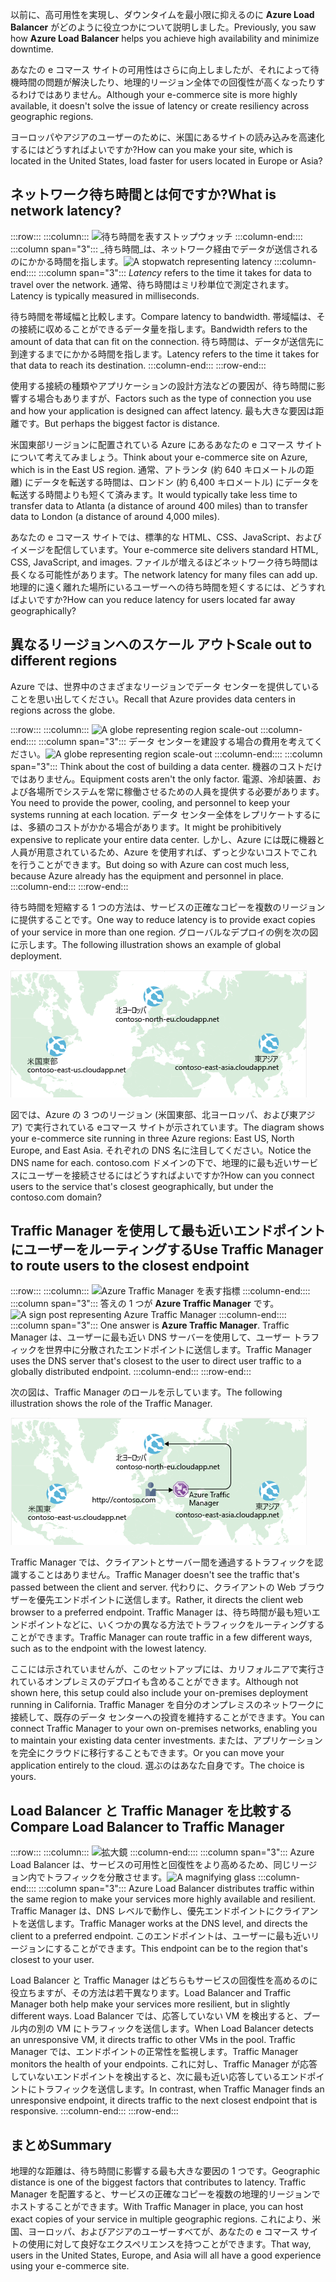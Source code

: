 <span data-ttu-id="32c7c-101">以前に、高可用性を実現し、ダウンタイムを最小限に抑えるのに **Azure Load Balancer** がどのように役立つかについて説明しました。</span><span class="sxs-lookup"><span data-stu-id="32c7c-101">Previously, you saw how **Azure Load Balancer** helps you achieve high availability and minimize downtime.</span></span>

<span data-ttu-id="32c7c-102">あなたの e コマース サイトの可用性はさらに向上しましたが、それによって待機時間の問題が解決したり、地理的リージョン全体での回復性が高くなったりするわけではありません。</span><span class="sxs-lookup"><span data-stu-id="32c7c-102">Although your e-commerce site is more highly available, it doesn't solve the issue of latency or create resiliency across geographic regions.</span></span>

<span data-ttu-id="32c7c-103">ヨーロッパやアジアのユーザーのために、米国にあるサイトの読み込みを高速化するにはどうすればよいですか?</span><span class="sxs-lookup"><span data-stu-id="32c7c-103">How can you make your site, which is located in the United States, load faster for users located in Europe or Asia?</span></span>

## <a name="what-is-network-latency"></a><span data-ttu-id="32c7c-104">ネットワーク待ち時間とは何ですか?</span><span class="sxs-lookup"><span data-stu-id="32c7c-104">What is network latency?</span></span>

:::row:::
  :::column:::
    <span data-ttu-id="32c7c-105">![待ち時間を表すストップウォッチ](../media/4-latency.png) :::column-end:::: :::column span="3"::: _待ち時間_は、ネットワーク経由でデータが送信されるのにかかる時間を指します。</span><span class="sxs-lookup"><span data-stu-id="32c7c-105">![A stopwatch representing latency](../media/4-latency.png) :::column-end:::: :::column span="3"::: _Latency_ refers to the time it takes for data to travel over the network.</span></span> <span data-ttu-id="32c7c-106">通常、待ち時間はミリ秒単位で測定されます。</span><span class="sxs-lookup"><span data-stu-id="32c7c-106">Latency is typically measured in milliseconds.</span></span>

<span data-ttu-id="32c7c-107">待ち時間を帯域幅と比較します。</span><span class="sxs-lookup"><span data-stu-id="32c7c-107">Compare latency to bandwidth.</span></span> <span data-ttu-id="32c7c-108">帯域幅は、その接続に収めることができるデータ量を指します。</span><span class="sxs-lookup"><span data-stu-id="32c7c-108">Bandwidth refers to the amount of data that can fit on the connection.</span></span> <span data-ttu-id="32c7c-109">待ち時間は、データが送信先に到達するまでにかかる時間を指します。</span><span class="sxs-lookup"><span data-stu-id="32c7c-109">Latency refers to the time it takes for that data to reach its destination.</span></span>
  :::column-end:::
:::row-end:::

<span data-ttu-id="32c7c-110">使用する接続の種類やアプリケーションの設計方法などの要因が、待ち時間に影響する場合もありますが、</span><span class="sxs-lookup"><span data-stu-id="32c7c-110">Factors such as the type of connection you use and how your application is designed can affect latency.</span></span> <span data-ttu-id="32c7c-111">最も大きな要因は距離です。</span><span class="sxs-lookup"><span data-stu-id="32c7c-111">But perhaps the biggest factor is distance.</span></span>

<span data-ttu-id="32c7c-112">米国東部リージョンに配置されている Azure にあるあなたの e コマース サイトについて考えてみましょう。</span><span class="sxs-lookup"><span data-stu-id="32c7c-112">Think about your e-commerce site on Azure, which is in the East US region.</span></span> <span data-ttu-id="32c7c-113">通常、アトランタ (約 640 キロメートルの距離) にデータを転送する時間は、ロンドン (約 6,400 キロメートル) にデータを転送する時間よりも短くて済みます。</span><span class="sxs-lookup"><span data-stu-id="32c7c-113">It would typically take less time to transfer data to Atlanta (a distance of around 400 miles) than to transfer data to London (a distance of around 4,000 miles).</span></span>

<span data-ttu-id="32c7c-114">あなたの e コマース サイトでは、標準的な HTML、CSS、JavaScript、およびイメージを配信しています。</span><span class="sxs-lookup"><span data-stu-id="32c7c-114">Your e-commerce site delivers standard HTML, CSS, JavaScript, and images.</span></span> <span data-ttu-id="32c7c-115">ファイルが増えるほどネットワーク待ち時間は長くなる可能性があります。</span><span class="sxs-lookup"><span data-stu-id="32c7c-115">The network latency for many files can add up.</span></span> <span data-ttu-id="32c7c-116">地理的に遠く離れた場所にいるユーザーへの待ち時間を短くするには、どうすればよいですか?</span><span class="sxs-lookup"><span data-stu-id="32c7c-116">How can you reduce latency for users located far away geographically?</span></span>

## <a name="scale-out-to-different-regions"></a><span data-ttu-id="32c7c-117">異なるリージョンへのスケール アウト</span><span class="sxs-lookup"><span data-stu-id="32c7c-117">Scale out to different regions</span></span>

<span data-ttu-id="32c7c-118">Azure では、世界中のさまざまなリージョンでデータ センターを提供していることを思い出してください。</span><span class="sxs-lookup"><span data-stu-id="32c7c-118">Recall that Azure provides data centers in regions across the globe.</span></span>

:::row:::
  :::column:::
    <span data-ttu-id="32c7c-119">![A globe representing region scale-out](../media/4-scale-out-regions.png) :::column-end:::: :::column span="3"::: データ センターを建設する場合の費用を考えてください。</span><span class="sxs-lookup"><span data-stu-id="32c7c-119">![A globe representing region scale-out](../media/4-scale-out-regions.png) :::column-end:::: :::column span="3"::: Think about the cost of building a data center.</span></span> <span data-ttu-id="32c7c-120">機器のコストだけではありません。</span><span class="sxs-lookup"><span data-stu-id="32c7c-120">Equipment costs aren't the only factor.</span></span> <span data-ttu-id="32c7c-121">電源、冷却装置、および各場所でシステムを常に稼働させるための人員を提供する必要があります。</span><span class="sxs-lookup"><span data-stu-id="32c7c-121">You need to provide the power, cooling, and personnel to keep your systems running at each location.</span></span> <span data-ttu-id="32c7c-122">データ センター全体をレプリケートするには、多額のコストがかかる場合があります。</span><span class="sxs-lookup"><span data-stu-id="32c7c-122">It might be prohibitively expensive to replicate your entire data center.</span></span> <span data-ttu-id="32c7c-123">しかし、Azure には既に機器と人員が用意されているため、Azure を使用すれば、ずっと少ないコストでこれを行うことができます。</span><span class="sxs-lookup"><span data-stu-id="32c7c-123">But doing so with Azure can cost much less, because Azure already has the equipment and personnel in place.</span></span>
  :::column-end:::
:::row-end:::

<span data-ttu-id="32c7c-124">待ち時間を短縮する 1 つの方法は、サービスの正確なコピーを複数のリージョンに提供することです。</span><span class="sxs-lookup"><span data-stu-id="32c7c-124">One way to reduce latency is to provide exact copies of your service in more than one region.</span></span> <span data-ttu-id="32c7c-125">グローバルなデプロイの例を次の図に示します。</span><span class="sxs-lookup"><span data-stu-id="32c7c-125">The following illustration shows an example of global deployment.</span></span>

![3 か所の Azure データ センターが強調表示された世界地図を示す図。](../media/4-global-deployment.png)

<span data-ttu-id="32c7c-128">図では、Azure の 3 つのリージョン (米国東部、北ヨーロッパ、および東アジア) で実行されている eコマース サイトが示されています。</span><span class="sxs-lookup"><span data-stu-id="32c7c-128">The diagram shows your e-commerce site running in three Azure regions: East US, North Europe, and East Asia.</span></span> <span data-ttu-id="32c7c-129">それぞれの DNS 名に注目してください。</span><span class="sxs-lookup"><span data-stu-id="32c7c-129">Notice the DNS name for each.</span></span> <span data-ttu-id="32c7c-130">contoso.com ドメインの下で、地理的に最も近いサービスにユーザーを接続させるにはどうすればよいですか?</span><span class="sxs-lookup"><span data-stu-id="32c7c-130">How can you connect users to the service that's closest geographically, but under the contoso.com domain?</span></span>

## <a name="use-traffic-manager-to-route-users-to-the-closest-endpoint"></a><span data-ttu-id="32c7c-131">Traffic Manager を使用して最も近いエンドポイントにユーザーをルーティングする</span><span class="sxs-lookup"><span data-stu-id="32c7c-131">Use Traffic Manager to route users to the closest endpoint</span></span>

:::row:::
  :::column:::
    <span data-ttu-id="32c7c-132">![Azure Traffic Manager を表す指標](../media/4-sign-post.png) :::column-end:::: :::column span="3"::: 答えの 1 つが **Azure Traffic Manager** です。</span><span class="sxs-lookup"><span data-stu-id="32c7c-132">![A sign post representing Azure Traffic Manager](../media/4-sign-post.png) :::column-end:::: :::column span="3"::: One answer is **Azure Traffic Manager**.</span></span> <span data-ttu-id="32c7c-133">Traffic Manager は、ユーザーに最も近い DNS サーバーを使用して、ユーザー トラフィックを世界中に分散されたエンドポイントに送信します。</span><span class="sxs-lookup"><span data-stu-id="32c7c-133">Traffic Manager uses the DNS server that's closest to the user to direct user traffic to a globally distributed endpoint.</span></span>
  :::column-end:::
:::row-end:::

<span data-ttu-id="32c7c-134">次の図は、Traffic Manager のロールを示しています。</span><span class="sxs-lookup"><span data-stu-id="32c7c-134">The following illustration shows the role of the Traffic Manager.</span></span>

![<span data-ttu-id="32c7c-135">最も近いデータ センターにユーザー要求をルーティングしている Azure Traffic Manager を示す図。</span><span class="sxs-lookup"><span data-stu-id="32c7c-135">An illustration showing Azure Traffic Manager routing a user request to the nearest data center.</span></span> ](../media/4-traffic-manager.png)

<span data-ttu-id="32c7c-136">Traffic Manager では、クライアントとサーバー間を通過するトラフィックを認識することはありません。</span><span class="sxs-lookup"><span data-stu-id="32c7c-136">Traffic Manager doesn't see the traffic that's passed between the client and server.</span></span> <span data-ttu-id="32c7c-137">代わりに、クライアントの Web ブラウザーを優先エンドポイントに送信します。</span><span class="sxs-lookup"><span data-stu-id="32c7c-137">Rather, it directs the client web browser to a preferred endpoint.</span></span> <span data-ttu-id="32c7c-138">Traffic Manager は、待ち時間が最も短いエンドポイントなどに、いくつかの異なる方法でトラフィックをルーティングすることができます。</span><span class="sxs-lookup"><span data-stu-id="32c7c-138">Traffic Manager can route traffic in a few different ways, such as to the endpoint with the lowest latency.</span></span>

<span data-ttu-id="32c7c-139">ここには示されていませんが、このセットアップには、カリフォルニアで実行されているオンプレミスのデプロイも含めることができます。</span><span class="sxs-lookup"><span data-stu-id="32c7c-139">Although not shown here, this setup could also include your on-premises deployment running in California.</span></span> <span data-ttu-id="32c7c-140">Traffic Manager を自分のオンプレミスのネットワークに接続して、既存のデータ センターへの投資を維持することができます。</span><span class="sxs-lookup"><span data-stu-id="32c7c-140">You can connect Traffic Manager to your own on-premises networks, enabling you to maintain your existing data center investments.</span></span> <span data-ttu-id="32c7c-141">または、アプリケーションを完全にクラウドに移行することもできます。</span><span class="sxs-lookup"><span data-stu-id="32c7c-141">Or you can move your application entirely to the cloud.</span></span> <span data-ttu-id="32c7c-142">選ぶのはあなた自身です。</span><span class="sxs-lookup"><span data-stu-id="32c7c-142">The choice is yours.</span></span>

## <a name="compare-load-balancer-to-traffic-manager"></a><span data-ttu-id="32c7c-143">Load Balancer と Traffic Manager を比較する</span><span class="sxs-lookup"><span data-stu-id="32c7c-143">Compare Load Balancer to Traffic Manager</span></span>

:::row:::
  :::column:::
    <span data-ttu-id="32c7c-144">![拡大鏡](../media/4-magnifying-glass.png) :::column-end:::: :::column span="3"::: Azure Load Balancer は、サービスの可用性と回復性をより高めるため、同じリージョン内でトラフィックを分散させます。</span><span class="sxs-lookup"><span data-stu-id="32c7c-144">![A magnifying glass](../media/4-magnifying-glass.png) :::column-end:::: :::column span="3"::: Azure Load Balancer distributes traffic within the same region to make your services more highly available and resilient.</span></span> <span data-ttu-id="32c7c-145">Traffic Manager は、DNS レベルで動作し、優先エンドポイントにクライアントを送信します。</span><span class="sxs-lookup"><span data-stu-id="32c7c-145">Traffic Manager works at the DNS level, and directs the client to a preferred endpoint.</span></span> <span data-ttu-id="32c7c-146">このエンドポイントは、ユーザーに最も近いリージョンにすることができます。</span><span class="sxs-lookup"><span data-stu-id="32c7c-146">This endpoint can be to the region that's closest to your user.</span></span>

<span data-ttu-id="32c7c-147">Load Balancer と Traffic Manager はどちらもサービスの回復性を高めるのに役立ちますが、その方法は若干異なります。</span><span class="sxs-lookup"><span data-stu-id="32c7c-147">Load Balancer and Traffic Manager both help make your services more resilient, but in slightly different ways.</span></span> <span data-ttu-id="32c7c-148">Load Balancer では、応答していない VM を検出すると、プール内の別の VM にトラフィックを送信します。</span><span class="sxs-lookup"><span data-stu-id="32c7c-148">When Load Balancer detects an unresponsive VM, it directs traffic to other VMs in the pool.</span></span> <span data-ttu-id="32c7c-149">Traffic Manager では、エンドポイントの正常性を監視します。</span><span class="sxs-lookup"><span data-stu-id="32c7c-149">Traffic Manager monitors the health of your endpoints.</span></span> <span data-ttu-id="32c7c-150">これに対し、Traffic Manager が応答していないエンドポイントを検出すると、次に最も近い応答しているエンドポイントにトラフィックを送信します。</span><span class="sxs-lookup"><span data-stu-id="32c7c-150">In contrast, when Traffic Manager finds an unresponsive endpoint, it directs traffic to the next closest endpoint that is responsive.</span></span>
  :::column-end:::
:::row-end:::

## <a name="summary"></a><span data-ttu-id="32c7c-151">まとめ</span><span class="sxs-lookup"><span data-stu-id="32c7c-151">Summary</span></span>

<span data-ttu-id="32c7c-152">地理的な距離は、待ち時間に影響する最も大きな要因の 1 つです。</span><span class="sxs-lookup"><span data-stu-id="32c7c-152">Geographic distance is one of the biggest factors that contributes to latency.</span></span> <span data-ttu-id="32c7c-153">Traffic Manager を配置すると、サービスの正確なコピーを複数の地理的リージョンでホストすることができます。</span><span class="sxs-lookup"><span data-stu-id="32c7c-153">With Traffic Manager in place, you can host exact copies of your service in multiple geographic regions.</span></span> <span data-ttu-id="32c7c-154">これにより、米国、ヨーロッパ、およびアジアのユーザーすべてが、あなたの e コマース サイトの使用に対して良好なエクスペリエンスを持つことができます。</span><span class="sxs-lookup"><span data-stu-id="32c7c-154">That way, users in the United States, Europe, and Asia will all have a good experience using your e-commerce site.</span></span>
